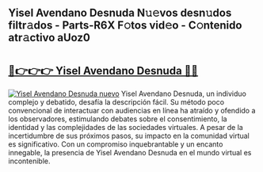 ## Yisel Avendano Desnuda N𝚞𝚎vos desn𝚞dos filtr𝚊dos - Parts-R6X F𝚘tos vid𝚎o - C𝚘ntenido atr𝚊ctivo aUoz0

# <h2><a href="http://mb4u67.tromn.icu/?c=Yisel+Avendano+Desnuda">🔗👉👉👉 Yisel Avendano Desnuda 🔗🔗</a></h2>

[![Yisel Avendano Desnuda nuevo](https://i.imgur.com/pEAQMta.gif)](http://mb4u67.tromn.icu/?c=Yisel+Avendano+Desnuda)
Yisel Avendano Desnuda, un individuo complejo y debatido, desafía la descripción fácil. Su método poco convencional de interactuar con audiencias en línea ha atraído y ofendido a los observadores, estimulando debates sobre el consentimiento, la identidad y las complejidades de las sociedades virtuales. A pesar de la incertidumbre de sus próximos pasos, su impacto en la comunidad virtual es significativo. Con un compromiso inquebrantable y un encanto innegable, la presencia de Yisel Avendano Desnuda en el mundo virtual es incontenible.
